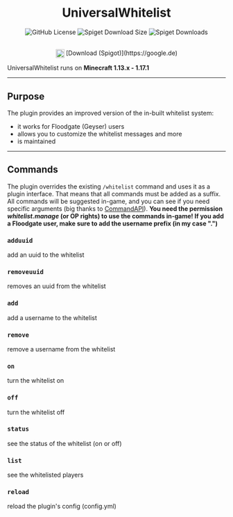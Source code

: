 <div align="center">
 
 # UniversalWhitelist
![GitHub License](https://img.shields.io/github/license/JorelAli/CommandAPI)
![Spiget Download Size](https://img.shields.io/spiget/download-size/62353)
![Spiget Downloads](https://img.shields.io/spiget/downloads/62353?label=Total%20Spigot%20Downloads)

<br>
<img width="20px" style="vertical-align: middle" src="https://icon-icons.com/icons2/2348/PNG/512/download_arrow_icon_143023.png"></img>
[Download (Spigot)](https://google.de)
</div>

UniversalWhitelist runs on **Minecraft 1.13.x - 1.17.1**

-----

## Purpose
The plugin provides an improved version of the in-built whitelist system:
 
- it works for Floodgate (Geyser) users
- allows you to customize the whitelist messages and more
- is maintained
-----

## Commands

The plugin overrides the existing `/whitelist` command and uses it as a plugin interface.
That means that all commands must be added as a suffix. All commands will be suggested
in-game, and you can see if you need specific arguments 
(big thanks to [CommandAPI](https://github.com/JorelAli/CommandAPI)).
**You need the permission _whitelist.manage_ (or OP rights) to use the commands in-game!
If you add a Floodgate user, make sure to add the username prefix (in my case ".")**

### `adduuid`
add an uuid to the whitelist

### `removeuuid`
removes an uuid from the whitelist

### `add`
add a username to the whitelist

### `remove`
remove a username from the whitelist

### `on`
turn the whitelist on

### `off` 
turn the whitelist off

### `status`
see the status of the whitelist (on or off)

### `list`
see the whitelisted players

### `reload`
reload the plugin's config (config.yml)

